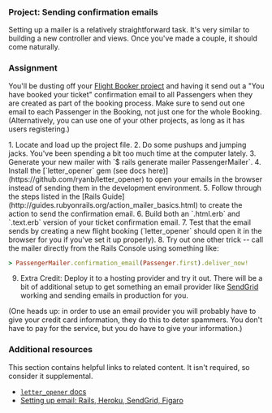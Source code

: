 ### Project: Sending confirmation emails

Setting up a mailer is a relatively straightforward task. It's very similar to building a new controller and views.  Once you've made a couple, it should come naturally.

### Assignment

You'll be dusting off your [Flight Booker project](/lessons/ruby-on-rails-flight-booker) and having it send out a "You have booked your ticket" confirmation email to all Passengers when they are created as part of the booking process. Make sure to send out one email to each Passenger in the Booking, not just one for the whole Booking. (Alternatively, you can use one of your other projects, as long as it has users registering.)

<div class="lesson-content__panel" markdown="1">
1. Locate and load up the project file.
2. Do some pushups and jumping jacks.  You've been spending a bit too much time at the computer lately.
3. Generate your new mailer with `$ rails generate mailer PassengerMailer`.
4. Install the [`letter_opener` gem (see docs here)](https://github.com/ryanb/letter_opener) to open your emails in the browser instead of sending them in the development environment.
5. Follow through the steps listed in the [Rails Guide](http://guides.rubyonrails.org/action_mailer_basics.html) to create the action to send the confirmation email.
6. Build both an `.html.erb` and `.text.erb` version of your ticket confirmation email.
7. Test that the email sends by creating a new flight booking (`letter_opener` should open it in the browser for you if you've set it up properly).
8. Try out one other trick -- call the mailer directly from the Rails Console using something like:

   ~~~ruby
   > PassengerMailer.confirmation_email(Passenger.first).deliver_now!
   ~~~
9. Extra Credit: Deploy it to a hosting provider and try it out. There will be a bit of additional setup to get something an email provider like [SendGrid](https://sendgrid.com/) working and sending emails in production for you.

(One heads up: in order to use an email provider you will probably have to give your credit card information, they do this to deter spammers. You don't have to pay for the service, but you do have to give your information.)
</div>

### Additional resources

This section contains helpful links to related content. It isn't required, so consider it supplemental.

- [`letter_opener` docs](https://github.com/ryanb/letter_opener)
- [Setting up email: Rails, Heroku, SendGrid, Figaro](http://howilearnedrails.wordpress.com/2014/02/25/setting-up-email-in-a-rails-4-app-with-action-mailer-in-development-and-sendgrid-in-production-using-heroku/comment-page-1/#comment-79)
